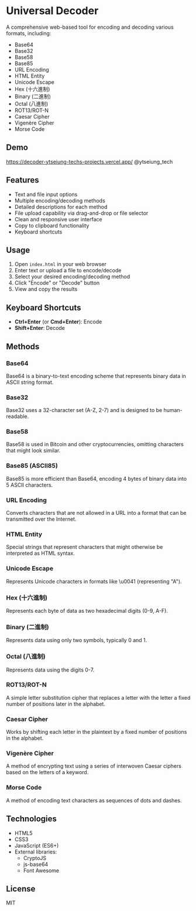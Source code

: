 # Universal Decoder

A comprehensive web-based tool for encoding and decoding various formats, including:

- Base64
- Base32
- Base58
- Base85
- URL Encoding
- HTML Entity
- Unicode Escape
- Hex (十六進制)
- Binary (二進制)
- Octal (八進制)
- ROT13/ROT-N
- Caesar Cipher
- Vigenère Cipher
- Morse Code

## Demo

https://decoder-ytseiung-techs-projects.vercel.app/
@ytseiung_tech

## Features

- Text and file input options
- Multiple encoding/decoding methods
- Detailed descriptions for each method
- File upload capability via drag-and-drop or file selector
- Clean and responsive user interface
- Copy to clipboard functionality
- Keyboard shortcuts

## Usage

1. Open `index.html` in your web browser
2. Enter text or upload a file to encode/decode
3. Select your desired encoding/decoding method
4. Click "Encode" or "Decode" button
5. View and copy the results

## Keyboard Shortcuts

- **Ctrl+Enter** (or **Cmd+Enter**): Encode
- **Shift+Enter**: Decode

## Methods

### Base64
Base64 is a binary-to-text encoding scheme that represents binary data in ASCII string format.

### Base32
Base32 uses a 32-character set (A-Z, 2-7) and is designed to be human-readable.

### Base58
Base58 is used in Bitcoin and other cryptocurrencies, omitting characters that might look similar.

### Base85 (ASCII85)
Base85 is more efficient than Base64, encoding 4 bytes of binary data into 5 ASCII characters.

### URL Encoding
Converts characters that are not allowed in a URL into a format that can be transmitted over the Internet.

### HTML Entity
Special strings that represent characters that might otherwise be interpreted as HTML syntax.

### Unicode Escape
Represents Unicode characters in formats like \u0041 (representing "A").

### Hex (十六進制)
Represents each byte of data as two hexadecimal digits (0-9, A-F).

### Binary (二進制)
Represents data using only two symbols, typically 0 and 1.

### Octal (八進制)
Represents data using the digits 0-7.

### ROT13/ROT-N
A simple letter substitution cipher that replaces a letter with the letter a fixed number of positions later in the alphabet.

### Caesar Cipher
Works by shifting each letter in the plaintext by a fixed number of positions in the alphabet.

### Vigenère Cipher
A method of encrypting text using a series of interwoven Caesar ciphers based on the letters of a keyword.

### Morse Code
A method of encoding text characters as sequences of dots and dashes.

## Technologies

- HTML5
- CSS3
- JavaScript (ES6+)
- External libraries:
  - CryptoJS
  - js-base64
  - Font Awesome

## License

MIT
